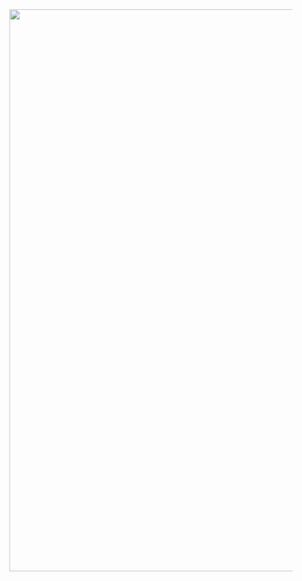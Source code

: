 <img src="https://s3.amazonaws.com/intranet-projects-files/holbertonschool-sysadmin_devops/276/FlhGPEK.png" width="2000" height="1000">
